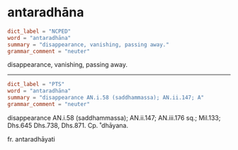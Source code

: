 # antaradhāna

``` toml
dict_label = "NCPED"
word = "antaradhāna"
summary = "disappearance, vanishing, passing away."
grammar_comment = "neuter"
```

disappearance, vanishing, passing away.

--------------------

``` toml
dict_label = "PTS"
word = "antaradhāna"
summary = "disappearance AN.i.58 (saddhammassa); AN.ii.147; A"
grammar_comment = "neuter"
```

disappearance AN.i.58 (saddhammassa); AN.ii.147; AN.iii.176 sq.; Mil.133; Dhs.645 Dhs.738, Dhs.871. Cp. ˚dhāyana.

fr. antaradhāyati

